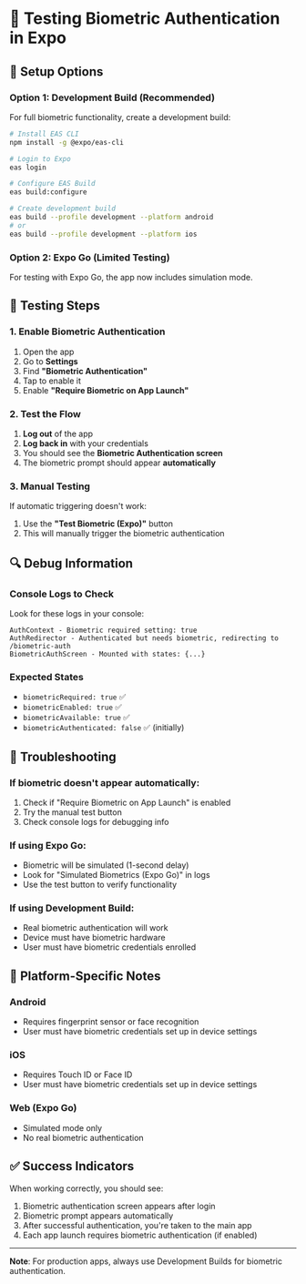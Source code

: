 # 🔐 Testing Biometric Authentication in Expo

## 🚀 **Setup Options**

### **Option 1: Development Build (Recommended)**
For full biometric functionality, create a development build:

```bash
# Install EAS CLI
npm install -g @expo/eas-cli

# Login to Expo
eas login

# Configure EAS Build
eas build:configure

# Create development build
eas build --profile development --platform android
# or
eas build --profile development --platform ios
```

### **Option 2: Expo Go (Limited Testing)**
For testing with Expo Go, the app now includes simulation mode.

## 🧪 **Testing Steps**

### **1. Enable Biometric Authentication**
1. Open the app
2. Go to **Settings**
3. Find **"Biometric Authentication"**
4. Tap to enable it
5. Enable **"Require Biometric on App Launch"**

### **2. Test the Flow**
1. **Log out** of the app
2. **Log back in** with your credentials
3. You should see the **Biometric Authentication screen**
4. The biometric prompt should appear **automatically**

### **3. Manual Testing**
If automatic triggering doesn't work:
1. Use the **"Test Biometric (Expo)"** button
2. This will manually trigger the biometric authentication

## 🔍 **Debug Information**

### **Console Logs to Check**
Look for these logs in your console:

```
AuthContext - Biometric required setting: true
AuthRedirector - Authenticated but needs biometric, redirecting to /biometric-auth
BiometricAuthScreen - Mounted with states: {...}
```

### **Expected States**
- `biometricRequired: true` ✅
- `biometricEnabled: true` ✅
- `biometricAvailable: true` ✅
- `biometricAuthenticated: false` ✅ (initially)

## 🐛 **Troubleshooting**

### **If biometric doesn't appear automatically:**
1. Check if "Require Biometric on App Launch" is enabled
2. Try the manual test button
3. Check console logs for debugging info

### **If using Expo Go:**
- Biometric will be simulated (1-second delay)
- Look for "Simulated Biometrics (Expo Go)" in logs
- Use the test button to verify functionality

### **If using Development Build:**
- Real biometric authentication will work
- Device must have biometric hardware
- User must have biometric credentials enrolled

## 📱 **Platform-Specific Notes**

### **Android**
- Requires fingerprint sensor or face recognition
- User must have biometric credentials set up in device settings

### **iOS**
- Requires Touch ID or Face ID
- User must have biometric credentials set up in device settings

### **Web (Expo Go)**
- Simulated mode only
- No real biometric authentication

## ✅ **Success Indicators**

When working correctly, you should see:
1. Biometric authentication screen appears after login
2. Biometric prompt appears automatically
3. After successful authentication, you're taken to the main app
4. Each app launch requires biometric authentication (if enabled)

---

**Note**: For production apps, always use Development Builds for biometric authentication. 